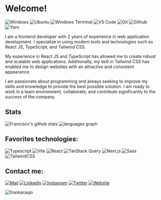 <!-- <img align='right' src='https://user-images.githubusercontent.com/5713670/87202985-820dcb80-c2b6-11ea-9f56-7ec461c497c3.gif' width='200'> -->

# Welcome!

![Windows](https://img.shields.io/badge/-Windows-0078D7?logo=windows&logoColor=FFFFFF&style=flat)
![Ubuntu](https://img.shields.io/badge/-Ubuntu-D64613?logo=ubuntu&logoColor=F7F7F7&style=flat)
![Windows Terminal](https://img.shields.io/badge/-Windows_Terminal-333333?logo=windowsterminal&logoColor=FFFFFF&style=flat)
![VS Code](https://img.shields.io/badge/-VS_Code-0076C6?logo=visualstudio&logoColor=FFFFFF&style=flat)
![Git](https://img.shields.io/badge/-Git-E84D31?logo=git&logoColor=EAE9E1&style=flat)
![Github](https://img.shields.io/badge/-Github-24292F?logo=github&logoColor=F6F8FA&style=flat)
![Yarn](https://img.shields.io/badge/-Yarn-2188B6?style=flat&logo=yarn&logoColor=FFFFFF)

I am a frontend developer with 2 years of experience in web application development. I specialize in using modern tools and technologies such as React JS, TypeScript, and Tailwind CSS.

My experience in React JS and TypeScript has allowed me to create robust and scalable web applications. Additionally, my skill in Tailwind CSS has enabled me to design websites with an attractive and consistent appearance.

I am passionate about programming and always seeking to improve my skills and knowledge to provide the best possible solution. I am ready to work in a team environment, collaborate, and contribute significantly to the success of the company.

## Stats

![Francisco's github stats](https://github-readme-stats.vercel.app/api?show_icons=true&include_all_commits=true&count_private=true&locale=en&username=frankaraujo&bg_color=282a36&title_color=bd93f9&text_color=f8f8f2&ring_color=ff79c6&icon_color=8be9fd&hide_border=true)
![languages graph](https://github-readme-stats.vercel.app/api/top-langs?locale=en&layout=compact&langs_count=4&username=frankaraujo&bg_color=282a36&title_color=bd93f9&text_color=f8f8f2)

## Favorites technologies:

<!-- ![Javascript](https://img.shields.io/badge/-Javascript-333333?logo=javascript&logoColor=EFD81D&style=flat) -->
<!-- ![Node.js](https://img.shields.io/badge/-Node.js-333333?logo=node.js&logoColor=77AF5E&style=flat) -->
![Typescript](https://img.shields.io/badge/-Typescript-3178C6?logo=typescript&logoColor=FFFFFF&style=flat)
![Vite](https://img.shields.io/badge/-Vite-9468FE?logo=vite&logoColor=FFA800&style=flat)
![React](https://img.shields.io/badge/-React-333333?logo=react&logoColor=149ECA&style=flat)
![TanStack Query](https://img.shields.io/badge/-TanStack_Query-333333?logo=reactquery&style=flat&logocolor=002B3B)
![Next.js](https://img.shields.io/badge/-Next.js-FFFFFF?logo=next.js&logoColor=000000&style=flat)
![Sass](https://img.shields.io/badge/-Sass-F8F9FA?logo=sass&logoColor=CF649A&style=flat)
![TailwindCSS](https://img.shields.io/badge/-TailwindCSS-333333?logo=tailwindcss&logoColor=0EA5E9&style=flat)

## Contact me:

[![Mail](https://img.shields.io/badge/Mail--green?logo=gmail&style=social)](mailto:contacto@fjaraujo.com)
[![LinkedIn](https://img.shields.io/badge/LinkedIn--green?logo=linkedin&style=social)](https://www.linkedin.com/in/frankaraujodev/)
[![Instagram](https://img.shields.io/badge/Instagram--green?logo=instagram&style=social)](https://www.instagram.com/frankaraujo_dev/)
[![Twitter](https://img.shields.io/badge/Twitter--green?logo=twitter&style=social)](https://twitter.com/frankaraujo_dev)
[![Website](https://img.shields.io/badge/Website--green?logo=brave&style=social)](https://www.fjaraujo.com/)

![frankaraujo](https://komarev.com/ghpvc/?username=frankaraujo)

